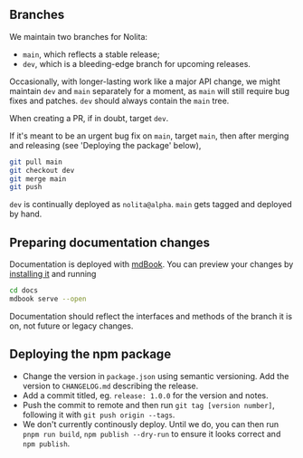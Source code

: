 ## Branches

We maintain two branches for Nolita:

- `main`, which reflects a stable release;
- `dev`, which is a bleeding-edge branch for upcoming releases.

Occasionally, with longer-lasting work like a major API change, we might maintain `dev` and `main` separately for a moment, as `main` will still require bug fixes and patches. `dev` should always contain the `main` tree.

When creating a PR, if in doubt, target `dev`.

If it's meant to be an urgent bug fix on `main`, target `main`, then after merging and releasing (see 'Deploying the package' below), 

```sh
git pull main
git checkout dev
git merge main
git push
```

`dev` is continually deployed as `nolita@alpha`. `main` gets tagged and deployed by hand.

## Preparing documentation changes

Documentation is deployed with [mdBook](https://github.com/rust-lang/mdBook). You can preview your changes by [installing it](https://rust-lang.github.io/mdBook/guide/installation.html) and running

```sh
cd docs
mdbook serve --open
```

Documentation should reflect the interfaces and methods of the branch it is on, not future or legacy changes.

## Deploying the npm package

- Change the version in `package.json` using semantic versioning. Add the version to `CHANGELOG.md` describing the release.
- Add a commit titled, eg. `release: 1.0.0` for the version and notes.
- Push the commit to remote and then run `git tag [version number]`, following it with `git push origin --tags`.
- We don't currently continously deploy. Until we do, you can then run `pnpm run build`, `npm publish --dry-run` to ensure it looks correct and `npm publish`.
